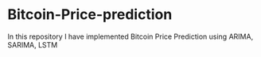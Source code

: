 # Bitcoin-Price-prediction
In this repository I have implemented Bitcoin Price Prediction using ARIMA, SARIMA, LSTM
